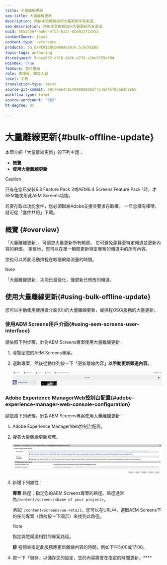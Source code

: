 ```yaml
---
title: 大量離線更新
seo-title: 大量離線更新
description: 請依本頁瞭解如何大量更新所有渠道。
seo-description: 請依本頁瞭解如何大量更新所有渠道。
uuid: 9b52c5e7-aa6d-4f55-b23c-8bd923723552
contentOwner: jsyal
content-type: reference
products: SG_EXPERIENCEMANAGER/6.5/SCREENS
topic-tags: authoring
discoiquuid: 5d4ca652-d918-4b2b-b239-a2be9255ef0d
noindex: true
feature: 製作畫面
role: 管理員、開發人員
level: 中級
translation-type: tm+mt
source-git-commit: 89c70e64ce1409888800af7c7edfbf92ab4b2c68
workflow-type: tm+mt
source-wordcount: '362'
ht-degree: 0%

---
```



# 大量離線更新{#bulk-offline-update}

本節介紹「大量離線更新」的下列主題：

* **概覽**
* **使用大量離線更新**

>[!CAUTION]
>
>只有在您已安裝6.3 Feature Pack 3或AEM6.4 Screens Feature Pack 1時，才AEM能使用此AEM Screens功能。
>
>若要存取此功能套件，您必須聯絡Adobe支援並要求存取權。 一旦您擁有權限，就可從「套件共用」下載。

## 概覽 {#overview}

「大量離線更新」，可讓您大量更新所有頻道。 它可避免瀏覽至特定頻道並更新內容的麻煩。 相反地，您可以在單一瞬間更新特定專案的頻道中的所有內容。

您也可以將此活動排程在較低網路流量的時間。

>[!NOTE]
>
>「大量離線更新」功能已最佳化，僅更新已修改的頻道。

## 使用大量離線更新{#using-bulk-offline-update}

您可以手動使用使用者介面(UI)的大量離線更新，或排程OSGi服務的大量更新。

### 使用AEM Screens用戶介面{#using-aem-screens-user-interface}

請依照下列步驟，針對AEM Screens專案使用大量離線更新：

1. 導覽至您的AEM Screens專案。
1. 選取專案，然後從動作列按一下「更新離線內容&#x200B;**」以手動更新頻道內容。**

   ![screen_shot_2018-04-24at122256pm](assets/screen_shot_2018-04-24at122256pm.png)

### Adobe Experience ManagerWeb控制台配置{#adobe-experience-manager-web-console-configuration}

請依照下列步驟，針對AEM Screens專案使用大量離線更新：

1. Adobe Experience ManagerWeb控制台配置。
1. 搜尋大量離線更新服務。

   ![screen_shot_2018-04-24at121428pm](assets/screen_shot_2018-04-24at121428pm.png)

1. 新增下列屬性：

   **專案** 路徑：指定您的AEM Screens專案的路徑。路徑通常為`/content/screens/<Name of your project>`。

   *例如*, `/content/screens/we-retail`。您可以在URL中，選取AEM Screens下的任何專案（請勿按一下圖示）來找到此路徑。

   >[!NOTE]
   >
   >指定與您渠道相對的專案路徑。

   **排** 程頻率指定此服務應更新離線內容的時間，例如下午5:00或17:00。

1. 按一下「儲存」以儲存您的設定，您的內容將會在指定的時間更新。****

